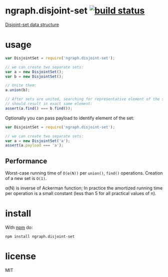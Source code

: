 # ngraph.disjoint-set [![build status](https://github.com/anvaka/ngraph.disjoint-set/actions/workflows/tests.yaml/badge.svg)](https://github.com/anvaka/ngraph.disjoint-set/actions/workflows/tests.yaml)

[Disjoint-set data structure](https://en.wikipedia.org/wiki/Disjoint-set_data_structure)

# usage

``` js
var DisjointSet = require('ngraph.disjoint-set');

// we can create two separate sets:
var a = new DisjointSet();
var b = new DisjointSet();

// Unite them:
a.union(b);

// After sets are united, searching for representative element of the set
// should result in exact same element:
assert(a.find() === b.find());
```

Optionally you can pass payload to identify element of the set:

``` js
var DisjointSet = require('ngraph.disjoint-set');

// we can create two separate sets:
var a = new DisjointSet('a');
assert(a.payload === 'a');
```

## Performance

Worst-case running time of `O(α(N))` per `union()`, `find()` operations.
Creation of a new set is `O(1)`.

α(N) is inverse of Ackerman function; In practice the amortized running time
per operation is a small constant (less than 5 for all practical values of n).

# install

With [npm](https://npmjs.org) do:

```
npm install ngraph.disjoint-set
```

# license

MIT
